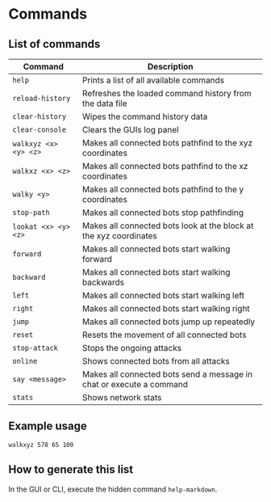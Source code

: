 # Commands

## List of commands

| Command               | Description                                                          |
|-----------------------|----------------------------------------------------------------------|
| `help`                | Prints a list of all available commands                              |
| `reload-history`      | Refreshes the loaded command history from the data file              |
| `clear-history`       | Wipes the command history data                                       |
| `clear-console`       | Clears the GUIs log panel                                            |
| `walkxyz <x> <y> <z>` | Makes all connected bots pathfind to the xyz coordinates             |
| `walkxz <x> <z>`      | Makes all connected bots pathfind to the xz coordinates              |
| `walky <y>`           | Makes all connected bots pathfind to the y coordinates               |
| `stop-path`           | Makes all connected bots stop pathfinding                            |
| `lookat <x> <y> <z>`  | Makes all connected bots look at the block at the xyz coordinates    |
| `forward`             | Makes all connected bots start walking forward                       |
| `backward`            | Makes all connected bots start walking backwards                     |
| `left`                | Makes all connected bots start walking left                          |
| `right`               | Makes all connected bots start walking right                         |
| `jump`                | Makes all connected bots jump up repeatedly                          |
| `reset`               | Resets the movement of all connected bots                            |
| `stop-attack`         | Stops the ongoing attacks                                            |
| `online`              | Shows connected bots from all attacks                                |
| `say <message>`       | Makes all connected bots send a message in chat or execute a command |
| `stats`               | Shows network stats                                                  |

## Example usage

`walkxyz 578 65 100`

## How to generate this list

In the GUI or CLI, execute the hidden command `help-markdown`.
